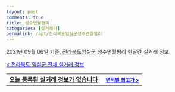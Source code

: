 ```yaml
---
layout: post
comments: true
title: 성수면월평리
categories: [실거래가]
permalink: /apt/전라북도임실군성수면월평리
---
```


2021년 09월 06일 기준, <a href="/apt/전라북도임실군">전라북도임실군</a> 성수면월평리 한달간 실거래 정보

<a style="color: blue;" href="/apt/전라북도임실군">< 전라북도 임실군 전체 실거래 정보</a>
<!---- start ---->
<table>
  <tr>
    <td colspan="4" style="font-weight: bold;"><a href="/apt/전라북도임실군성수면월평리{name_without_space}">오늘 등록된 실거래 정보가 없습니다</a> &nbsp;&nbsp;&nbsp; <a style="color: blue; font-size: smaller;" href="/apt/전라북도임실군성수면월평리{name_without_space}">면적별 최고가 ></a></td>
  </tr>
    
</table>
<!---- end ---->
    